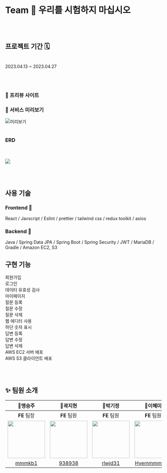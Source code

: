 # Team 🤪 우리를 시험하지 마십시오

<br /> <br />

## 프로젝트 기간 🗓️

<br />
2023.04.13 ~ 2023.04.27

<br /><br />

### 🔗 프리뷰 사이트

### 🎨 서비스 미리보기

![미리보기](https://user-images.githubusercontent.com/92746200/234821125-b0471cc4-c268-4e08-8021-b7027371f7c6.gif)
<br /><br />

### ERD

<br /><br />
<img src='https://media.discordapp.net/attachments/1096315650978353182/1101078530533638195/KakaoTalk_20230427_183221559.png?width=1878&height=934'>

<br /><br />

## 사용 기술

### Frontend 🥳

React / Javscript / Eslint / prettier / tailwind css / redux toolkit / axios

### Backend 🤩

Java / Spring Data JPA / Spring Boot / Spring Security / JWT / MariaDB / Gradle / Amazon EC2, S3

## 구현 기능

회원가입<br>
로그인<br>
데이터 유효성 검사<br>
마이페이지<br>
질문 등록<br>
질문 수정<br>
질문 삭제<br>
웹 에디터 사용<br>
하단 숫자 표시<br>
답변 등록<br>
답변 수정<br>
답변 삭제<br>
AWS EC2 서버 배포<br>
AWS S3 클라이언트 배포<br>

<br /> <br />

## ✨ 팀원 소개

|                                                🥇**맹승주**                                                 |                                                       🥈**곽지현**                                                       |                                                       🥈**박기정**                                                       |                                          🥈**이혜미**                                          |                                                      🥇**김경아**                                                       |                                                       🥈**윤지민**                                                       |                                      🥈**정수진**                                       |
| :---------------------------------------------------------------------------------------------------------: | :----------------------------------------------------------------------------------------------------------------------: | :----------------------------------------------------------------------------------------------------------------------: | :--------------------------------------------------------------------------------------------: | :---------------------------------------------------------------------------------------------------------------------: | :----------------------------------------------------------------------------------------------------------------------: | :-------------------------------------------------------------------------------------: |
|                                                 **FE** 팀장                                                 |                                                       **FE** 팀원                                                        |                                                       **FE** 팀원                                                        |                                          **FE** 팀원                                           |                                                       **BE** 팀장                                                       |                                                       **BE** 팀원                                                        |                                       **BE** 팀원                                       |
| <img src="https://cdn.discordapp.com/attachments/1095207503937142860/1101055009849880636/th.png" width=120> | <img src="https://cdn.discordapp.com/attachments/1095207503937142860/1101056057402466414/DcBZs_LV4AAwVm7.png" width=120> | <img src="https://cdn.discordapp.com/attachments/1095207503937142860/1101055498729566258/EmQgAYvUcAAdDb5.png" width=120> | <img src="https://cdn.indiepost.co.kr/uploads/images/2018/12/11/uDZ4Pt-700x525.png" width=120> | <img src="https://cdn.discordapp.com/attachments/1095207503937142860/1101055382044028988/20210802115656.png" width=120> | <img src="https://cdn.discordapp.com/attachments/1095207503937142860/1101057326238138391/EmQgAN_U0AAGAP8.jpg" width=120> | <img src="https://pbs.twimg.com/media/EmQgoW3U8AEX6JV?format=jpg&name=small" width=120> |
|                                     [mmmkb1](https://github.com/mmmkb1)                                     |                                           [938938](https://github.com/938938)                                            |                                          [rlwjd31](https://github.com/rlwjd31)                                           |                          [Hyemmmm720](https://github.com/Hyemmmm720)                           |                                          [kkyunga](https://github.com/kkyunga)                                          |                                          [Yoon-JM](https://github.com/Yoon-JM)                                           |                          [sujin13](https://github.com/sujin13)                          |
